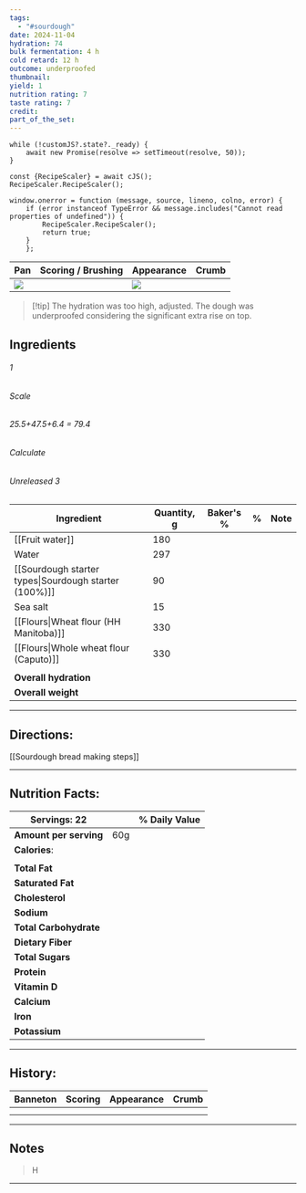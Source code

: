 ```yaml
---
tags:
  - "#sourdough"
date: 2024-11-04
hydration: 74
bulk fermentation: 4 h
cold retard: 12 h
outcome: underproofed
thumbnail: 
yield: 1
nutrition rating: 7
taste rating: 7
credit: 
part_of_the_set:
---
```

```dataviewjs
while (!customJS?.state?._ready) { 
	await new Promise(resolve => setTimeout(resolve, 50)); 
} 

const {RecipeScaler} = await cJS();
RecipeScaler.RecipeScaler();

window.onerror = function (message, source, lineno, colno, error) {
	if (error instanceof TypeError && message.includes("Cannot read properties of undefined")) {
		RecipeScaler.RecipeScaler();
		return true;
	}
    };
```

| Pan                                                                                                                                                                                                                                  | Scoring / Brushing | Appearance                                                                                                                                                                                                                           | Crumb |
| ------------------------------------------------------------------------------------------------------------------------------------------------------------------------------------------------------------------------------------ | ------------------ | ------------------------------------------------------------------------------------------------------------------------------------------------------------------------------------------------------------------------------------ | ----- |
| ![](https://lh3.googleusercontent.com/pw/AP1GczPlcyC8MQrnZfFNDN3lMqSeyCRMLGgNDZfnp-_DNejft1YfCbC7P7rqATgIMle2KPqc6lcaWhuhFOLwFqooQi3JFKVvnBHsrPtSeJecglmxhl23up34bEjADhzm1pY035Ki54X4F98Sz4leku-iYdMU=w1280-h960-s-no-gm?authuser=0) | ![]()              | ![](https://lh3.googleusercontent.com/pw/AP1GczMfUvr1hLYV--lIzkHi10Z85ibfbVaEkI0w7OWYMDdUeQMHRscUan_7GjsyI70Pb0aOWlSSj2ORjSDB9lJRq692eBKPGZaKMloQ5wA7VzdJ6ASKVppNIDbFl7BZD36WZOP6P5LeSxV4nHP9ri1J5jNd=w1280-h960-s-no-gm?authuser=0) | ![]() |

> [!tip] The hydration was too high, adjusted. The dough was underproofed considering the significant extra rise on top.
## Ingredients

###### 1
###### Scale
###### 25.5+47.5+6.4 = 79.4
###### Calculate
###### Unreleased 3

| Ingredient                                            | Quantity, g | Baker's % | %   | Note |
| ----------------------------------------------------- | ----------- | --------- | --- | ---- |
| [[Fruit water]]                                       | 180         |           |     |      |
| Water                                                 | 297         |           |     |      |
| [[Sourdough starter types\|Sourdough starter (100%)]] | 90          |           |     |      |
| Sea salt                                              | 15          |           |     |      |
| [[Flours\|Wheat flour (HH Manitoba)]]                 | 330         |           |     |      |
| [[Flours\|Whole wheat flour (Caputo)]]                | 330         |           |     |      |
|                                                       |             |           |     |      |
| **Overall hydration**                                 |             |           |     |      |
| **Overall weight**                                    |             |           |     |      |





---
## Directions:


[[Sourdough bread making steps]]



---
## Nutrition Facts:

| **Servings:** 22       |       | % Daily Value |
| ---------------------- | ----- | ------------- |
| **Amount per serving** | 60g   |               |
| **Calories**:          |       |               |
|                        |       |               |
| **Total Fat**          |       |               |
| **Saturated Fat**      |       |               |
| **Cholesterol**        |       |               |
| **Sodium**             |       |               |
| **Total Carbohydrate** |       |               |
| **Dietary Fiber**      |       |               |
| **Total Sugars**       |       |               |
| **Protein**            |       |               |
| **Vitamin D**          |       |               |
| **Calcium**            |       |               |
| **Iron**               |       |               |
| **Potassium**          |       |               |

---
## History:

| Banneton | Scoring | Appearance | Crumb |
| -------- | ------- | ---------- | ----- |
|          |         |            |       |
|          |         |            |       |

---
## Notes

> H

---



